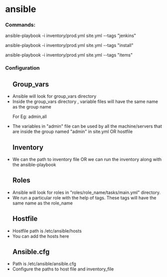 # ansible


<h3> Commands: </h3>

<p>ansible-playbook -i inventory/prod.yml site.yml --tags "jenkins" </p>
<p>ansible-playbook -i inventory/prod.yml site.yml --tags "install"  </p>
<p> ansible-playbook -i inventory/prod.yml site.yml --tags "items"  </p>


<h3> Configuration </h3>
<ul>
  <h2> Group_vars </h2>
  <li> Ansible will look for group_vars directory </li>
  <li> Inside the group_vars directory ,  variable files will have the same name as the group name 
    <p> For Eg: admin,all </p>
  </li>
  
  <li> The variables in "admin" file can be used by all the machine/servers that are inside the group named "admin" in site.yml OR hostfile </li>
  
  <h2> Inventory </h2>
  <li> We can the path to inventory file OR we can run the inventory along with the ansible-playbook </li>
  
  <h2> Roles </h2>
  <li> Ansible will look for roles in "roles/role_name/tasks/main.yml" directory. </li>
  <li> We run a particular role with the help of tags. These tags will have the same name as the role_name </li>
  
  <h2> Hostfile </h2>
  <li> Hostfile path is /etc/ansible/hosts </li>
  <li> You can add the hosts here  </li>
  <h2> Ansible.cfg </h2>
  <li> Path is /etc/ansible/ansible.cfg </li>
  <li> Configure the paths to host file and inventory_file </li>
</ul>


